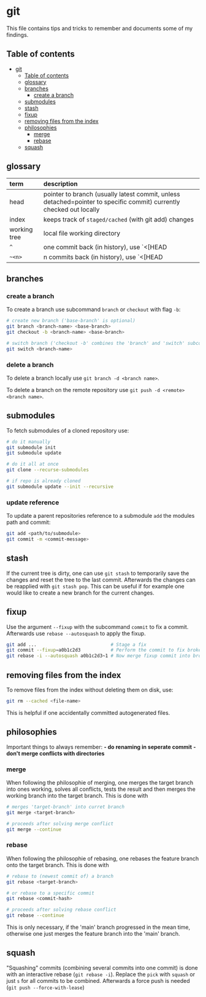 # git

This file contains tips and tricks to remember and documents some of my findings.


## Table of contents

<!--toc:start-->
- [git](#git)
  - [Table of contents](#table-of-contents)
  - [glossary](#glossary)
  - [branches](#branches)
    - [create a branch](#create-a-branch)
  - [submodules](#submodules)
  - [stash](#stash)
  - [fixup](#fixup)
  - [removing files from the index](#removing-files-from-the-index)
  - [philosophies](#philosophies)
    - [merge](#merge)
    - [rebase](#rebase)
  - [squash](#squash)
<!--toc:end-->


## glossary

| term | description |
| :--- | :---------- |
| head | pointer to branch (usually latest commit, unless detached=pointer to specific commit) currently checked out locally |
| index | keeps track of `staged/cached` (with git add) changes |
| working tree | local file working directory |
| `^` | one commit back (in history), use `<[HEAD|branch|commit_hash]>^` |
| `~<n>` | n commits back (in history), use `<[HEAD|branch|commit]~2` |


## branches

### create a branch

To create a branch use subcommand `branch` or `checkout` with flag `-b`:
```bash
# create new branch ('base-branch' is optional)
git branch <branch-name> <base-branch>
git checkout -b <branch-name> <base-branch>

# switch branch ('checkout -b' combines the 'branch' and 'switch' subcommands)
git switch <branch-name>
```

### delete a branch

To delete a branch locally use `git branch -d <branch name>`.

To delete a branch on the remote repository use `git push -d <remote> <branch name>`.


## submodules

To fetch submodules of a cloned repository use:
```sh
# do it manually
git submodule init
git submodule update

# do it all at once
git clone --recurse-submodules

# if repo is already cloned
git submodule update --init --recursive
```


### update reference

To update a parent repositories reference to a submodule `add` the modules path and commit:
```sh
git add <path/to/submodule>
git commit -m <commit-message>
```


## stash

If the current tree is dirty, one can use `git stash` to temporarily save the changes and reset the tree to the last commit.
Afterwards the changes can be reapplied with `git stash pop`.
This can be useful if for example one would like to create a new branch for the current changes.


## fixup

Use the argument `--fixup` with the subcommand `commit` to fix a commit.
Afterwards use `rebase --autosquash` to apply the fixup.

```sh
git add ...                           # Stage a fix
git commit --fixup=a0b1c2d3           # Perform the commit to fix broken a0b1c2d3
git rebase -i --autosquash a0b1c2d3~1 # Now merge fixup commit into broken commit
```

## removing files from the index

To remove files from the index without deleting them on disk, use:
```sh
git rm --cached <file-name>
```
This is helpful if one accidentally committed autogenerated files.


## philosophies

Important things to always remember:
**- do renaming in seperate commit**
**- don't merge conflicts with directories**


### merge

When following the philosophie of merging, one merges the target branch into ones working, solves all conflicts, tests the result and then merges the working branch into the target branch. This is done with
```sh
# merges 'target-branch' into curret branch
git merge <target-branch>

# proceeds after solving merge conflict
git merge --continue
```


### rebase

When following the philosophie of rebasing, one rebases the feature branch onto the target branch. This is done with
```sh
# rebase to (newest commit of) a branch
git rebase <target-branch>

# or rebase to a specific commit
git rebase <commit-hash>

# proceeds after solving rebase conflict
git rebase --continue
```
This is only necessary, if the 'main' branch progressed in the mean time, otherwise one just merges the feature branch into the 'main' branch.


## squash

"Squashing" commits (combining several commits into one commit) is done with an interactive rebase (`git rebase -i`).
Replace the `pick` with `squash` or just `s` for all commits to be combined.
Afterwards a force push is needed (`git push --force-with-lease`)


